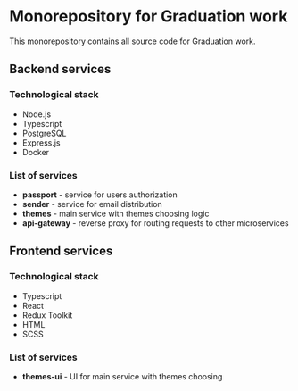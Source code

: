 # Monorepository for Graduation work

This monorepository contains all source code for Graduation work.

## Backend services

### Technological stack

- Node.js
- Typescript
- PostgreSQL
- Express.js
- Docker

### List of services

- __passport__ - service for users authorization
- __sender__ - service for email distribution
- __themes__ - main service with themes choosing logic
- __api-gateway__ - reverse proxy for routing requests to other microservices

## Frontend services

### Technological stack

- Typescript
- React
- Redux Toolkit
- HTML
- SCSS

### List of services

- __themes-ui__ - UI for main service with themes choosing
